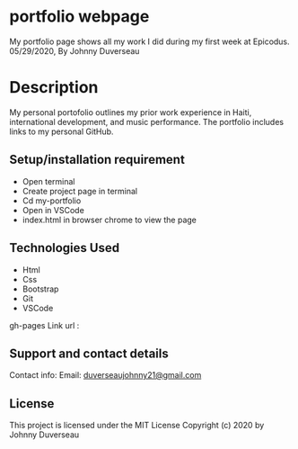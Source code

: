 # portfolio webpage
My portfolio page shows all my work I did during my first week at Epicodus. 
 05/29/2020, By Johnny Duverseau
# Description
My personal portofolio outlines my prior work experience in Haiti, international development, and music performance. The portfolio includes links to my personal GitHub.

## Setup/installation requirement
- Open terminal
- Create project page in terminal
- Cd my-portfolio
- Open in VSCode 
- index.html in browser chrome to view the page 
## Technologies Used
- Html
- Css
- Bootstrap 
- Git
- VSCode

 gh-pages Link
url : 

## Support and contact details
Contact info: Email: duverseaujohnny21@gmail.com

## License
This project is licensed under the MIT License 
Copyright (c)  2020 by Johnny Duverseau